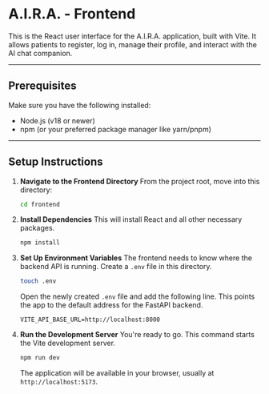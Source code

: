 # A.I.R.A. - Frontend

This is the React user interface for the A.I.R.A. application, built with Vite. It allows patients to register, log in, manage their profile, and interact with the AI chat companion.

---

## Prerequisites

Make sure you have the following installed:
* Node.js (v18 or newer)
* npm (or your preferred package manager like yarn/pnpm)

---

## Setup Instructions

1.  **Navigate to the Frontend Directory**
    From the project root, move into this directory:
    ```bash
    cd frontend
    ```

2.  **Install Dependencies**
    This will install React and all other necessary packages.
    ```bash
    npm install
    ```

3.  **Set Up Environment Variables**
    The frontend needs to know where the backend API is running. Create a `.env` file in this directory.
    ```bash
    touch .env
    ```
    Open the newly created `.env` file and add the following line. This points the app to the default address for the FastAPI backend.

    ```env
    VITE_API_BASE_URL=http://localhost:8000
    ```

4.  **Run the Development Server**
    You're ready to go. This command starts the Vite development server.
    ```bash
    npm run dev
    ```
    The application will be available in your browser, usually at `http://localhost:5173`.

